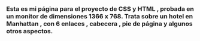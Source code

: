 ### Esta es mi página para el proyecto de CSS y HTML , probada en un monitor de dimensiones 1366 x 768. Trata sobre un hotel en Manhattan , con 6 enlaces , cabecera , pie de página y algunos otros aspectos.

<!--
**feeliixx/feeliixx** is a ✨ _special_ ✨ repository because its `README.md` (this file) appears on your GitHub profile.

Here are some ideas to get you started:

- 🔭 I’m currently working on ...
- 🌱 I’m currently learning ...
- 👯 I’m looking to collaborate on ...
- 🤔 I’m looking for help with ...
- 💬 Ask me about ...
- 📫 How to reach me: ...
- 😄 Pronouns: ...
- ⚡ Fun fact: ...
-->
